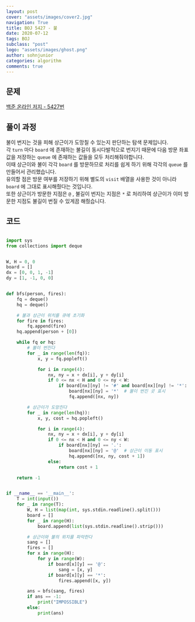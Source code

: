 ```yaml
---
layout: post
cover: "assets/images/cover2.jpg"
navigation: True
title: BOJ 5427 - 불
date: 2020-07-12
tags: BOJ
subclass: "post"
logo: "assets/images/ghost.png"
author: sohnjunior
categories: algorithm
comments: true
---
```


## 문제

[백준 온라인 저지 - 5427번](https://www.acmicpc.net/problem/5427)

## 풀이 과정

불이 번지는 것을 피해 상근이가 도망칠 수 있는지 판단하는 탐색 문제입니다. <br>
각 `turn` 마다 `board` 에 존재하는 불길이 동시다발적으로 번지기 때문에 다음 방문 좌표값을 저장하는 `queue` 에 존재하는 값들을 모두 처리해줘야합니다. <br>
이때 상근이와 불이 각각 `board` 를 방문하므로 처리를 쉽게 하기 위해 각각의 `queue` 를 만들어서 관리했습니다. <br>
유의할 점은 방문 여부를 저장하기 위해 별도의 `visit` 배열을 사용한 것이 아니라 `board` 에 그대로 표시해줬다는 것입니다. <br>
또한 상근이가 방문한 지점은 `@` , 불길이 번지는 지점은 `*` 로 처리하여 상근이가 이미 방문한 지점도 불길이 번질 수 있게끔 해줬습니다. <br>

## 코드

```python

import sys
from collections import deque


W, H = 0, 0
board = []
dx = [0, 0, 1, -1]
dy = [1, -1, 0, 0]


def bfs(person, fires):
    fq = deque()
    hq = deque()

    # 불과 상근이 위치를 큐에 초기화
    for fire in fires:
        fq.append(fire)
    hq.append(person + [0])

    while fq or hq:
        # 불이 번진다
        for _ in range(len(fq)):
            x, y = fq.popleft()

            for i in range(4):
                nx, ny = x + dx[i], y + dy[i]
                if 0 <= nx < H and 0 <= ny < W:
                    if board[nx][ny] != '#' and board[nx][ny] != '*':
                        board[nx][ny] = '*'  # 불이 번진 곳 표시
                        fq.append([nx, ny])

        # 상근이가 도망친다
        for _ in range(len(hq)):
            x, y, cost = hq.popleft()

            for i in range(4):
                nx, ny = x + dx[i], y + dy[i]
                if 0 <= nx < H and 0 <= ny < W:
                    if board[nx][ny] == '.':
                        board[nx][ny] = '@'  # 상근이 이동 표시
                        hq.append([nx, ny, cost + 1])
                else:
                    return cost + 1

    return -1


if __name__ == '__main__':
    T = int(input())
    for _ in range(T):
        W, H = list(map(int, sys.stdin.readline().split()))
        board = []
        for _ in range(H):
            board.append(list(sys.stdin.readline().strip()))

        # 상근이와 불의 위치를 파악한다
        sang = []
        fires = []
        for x in range(H):
            for y in range(W):
                if board[x][y] == '@':
                    sang = [x, y]
                if board[x][y] == '*':
                    fires.append([x, y])

        ans = bfs(sang, fires)
        if ans == -1:
            print("IMPOSSIBLE")
        else:
            print(ans)

```
